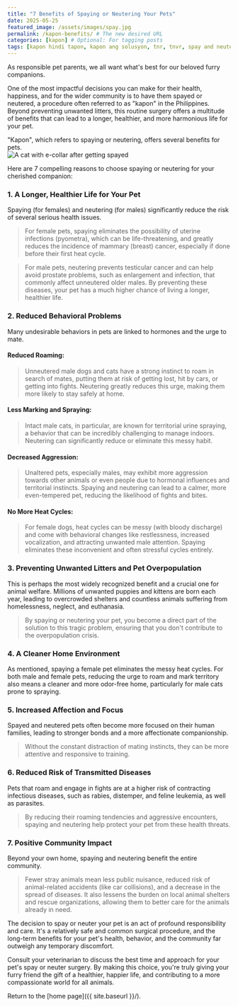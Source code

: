 ```yaml
---
title: "7 Benefits of Spaying or Neutering Your Pets"
date: 2025-05-25
featured_image: /assets/images/spay.jpg
permalink: /kapon-benefits/ # The new desired URL
categories: [kapon] # Optional: For tagging posts
tags: [kapon hindi tapon, kapon ang solusyon, tnr, tnvr, spay and neuter] # Optional: More specific keywords
---
```

As responsible pet parents, we all want what's best for our beloved furry companions. 

One of the most impactful decisions you can make for their health, happiness, and for the wider community is to have them spayed or neutered, a procedure often referred to as "kapon" in the Philippines. Beyond preventing unwanted litters, this routine surgery offers a multitude of benefits that can lead to a longer, healthier, and more harmonious life for your pet.

<div class="info-box">
"Kapon", which refers to spaying or neutering, offers several benefits for pets. 
</div>

<img src="{{'/assets/images/spay.jpg'|relative_url}}" alt="A cat with e-collar after getting spayed">

Here are 7 compelling reasons to choose spaying or neutering for your cherished companion:
### 1. A Longer, Healthier Life for Your Pet
Spaying (for females) and neutering (for males) significantly reduce the risk of several serious health issues.

> For female pets, spaying eliminates the possibility of uterine infections (pyometra), which can be life-threatening, and greatly reduces the incidence of mammary (breast) cancer, especially if done before their first heat cycle.

> For male pets, neutering prevents testicular cancer and can help avoid prostate problems, such as enlargement and infection, that commonly affect unneutered older males. By preventing these diseases, your pet has a much higher chance of living a longer, healthier life.

### 2. Reduced Behavioral Problems
Many undesirable behaviors in pets are linked to hormones and the urge to mate.

#### Reduced Roaming: 
> Unneutered male dogs and cats have a strong instinct to roam in search of mates, putting them at risk of getting lost, hit by cars, or getting into fights. Neutering greatly reduces this urge, making them more likely to stay safely at home.

#### Less Marking and Spraying: 
> Intact male cats, in particular, are known for territorial urine spraying, a behavior that can be incredibly challenging to manage indoors. Neutering can significantly reduce or eliminate this messy habit.

#### Decreased Aggression: 
> Unaltered pets, especially males, may exhibit more aggression towards other animals or even people due to hormonal influences and territorial instincts. Spaying and neutering can lead to a calmer, more even-tempered pet, reducing the likelihood of fights and bites.

#### No More Heat Cycles: 
> For female dogs, heat cycles can be messy (with bloody discharge) and come with behavioral changes like restlessness, increased vocalization, and attracting unwanted male attention. Spaying eliminates these inconvenient and often stressful cycles entirely.

### 3. Preventing Unwanted Litters and Pet Overpopulation
This is perhaps the most widely recognized benefit and a crucial one for animal welfare. Millions of unwanted puppies and kittens are born each year, leading to overcrowded shelters and countless animals suffering from homelessness, neglect, and euthanasia.

> By spaying or neutering your pet, you become a direct part of the solution to this tragic problem, ensuring that you don't contribute to the overpopulation crisis.

### 4. A Cleaner Home Environment
As mentioned, spaying a female pet eliminates the messy heat cycles. For both male and female pets, reducing the urge to roam and mark territory also means a cleaner and more odor-free home, particularly for male cats prone to spraying.

### 5. Increased Affection and Focus
Spayed and neutered pets often become more focused on their human families, leading to stronger bonds and a more affectionate companionship.

> Without the constant distraction of mating instincts, they can be more attentive and responsive to training.

### 6. Reduced Risk of Transmitted Diseases
Pets that roam and engage in fights are at a higher risk of contracting infectious diseases, such as rabies, distemper, and feline leukemia, as well as parasites.

> By reducing their roaming tendencies and aggressive encounters, spaying and neutering help protect your pet from these health threats.

### 7. Positive Community Impact
Beyond your own home, spaying and neutering benefit the entire community.

> Fewer stray animals mean less public nuisance, reduced risk of animal-related accidents (like car collisions), and a decrease in the spread of diseases. It also lessens the burden on local animal shelters and rescue organizations, allowing them to better care for the animals already in need.

The decision to spay or neuter your pet is an act of profound responsibility and care. It's a relatively safe and common surgical procedure, and the long-term benefits for your pet's health, behavior, and the community far outweigh any temporary discomfort. 

Consult your veterinarian to discuss the best time and approach for your pet's spay or neuter surgery. By making this choice, you're truly giving your furry friend the gift of a healthier, happier life, and contributing to a more compassionate world for all animals.

Return to the [home page]({{ site.baseurl }}/).
